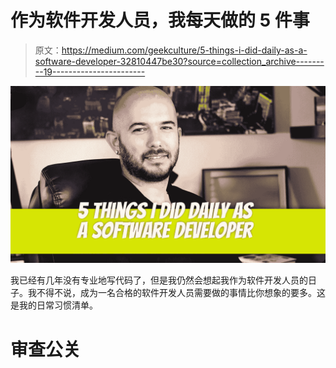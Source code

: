 # 作为软件开发人员，我每天做的 5 件事

> 原文：<https://medium.com/geekculture/5-things-i-did-daily-as-a-software-developer-32810447be30?source=collection_archive---------19----------------------->

![](img/ce176489c8456106546918a619904ed7.png)

我已经有几年没有专业地写代码了，但是我仍然会想起我作为软件开发人员的日子。我不得不说，成为一名合格的软件开发人员需要做的事情比你想象的要多。这是我的日常习惯清单。

# 审查公关